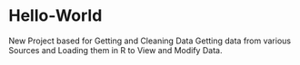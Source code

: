 # Hello-World
New Project based for Getting and Cleaning Data
Getting data from various Sources and Loading them in R to View and Modify Data.
